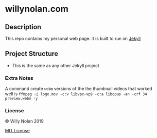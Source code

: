 # willynolan.com

## Description
This repo contains my personal web page. It is built to run on [Jekyll](https://jekyllrb.com/)

## Project Structure
- This is the same as any other Jekyll project

### Extra Notes
A command create `webm` versions of the the thumbnail videos that worked well is `ffmpeg -i logo.mov -c:v libvpx-vp9 -c:a libopus -an -crf 34 preview.webm -y`

### License
:copyright: Willy Nolan 2019

[MIT License](LICENSE.txt)
